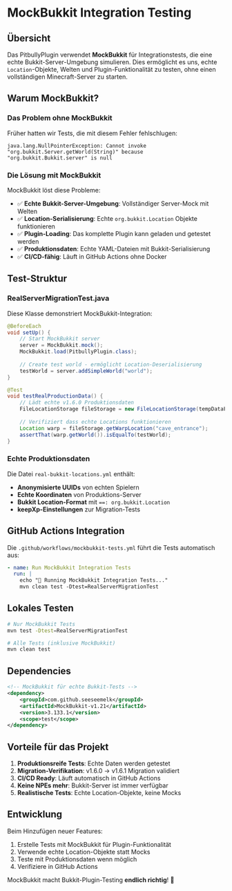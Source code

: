 # MockBukkit Integration Testing

## Übersicht

Das PitbullyPlugin verwendet **MockBukkit** für Integrationstests, die eine echte Bukkit-Server-Umgebung simulieren. Dies ermöglicht es uns, echte `Location`-Objekte, Welten und Plugin-Funktionalität zu testen, ohne einen vollständigen Minecraft-Server zu starten.

## Warum MockBukkit?

### Das Problem ohne MockBukkit
Früher hatten wir Tests, die mit diesem Fehler fehlschlugen:
```
java.lang.NullPointerException: Cannot invoke "org.bukkit.Server.getWorld(String)" because "org.bukkit.Bukkit.server" is null
```

### Die Lösung mit MockBukkit
MockBukkit löst diese Probleme:
- ✅ **Echte Bukkit-Server-Umgebung**: Vollständiger Server-Mock mit Welten
- ✅ **Location-Serialisierung**: Echte `org.bukkit.Location` Objekte funktionieren
- ✅ **Plugin-Loading**: Das komplette Plugin kann geladen und getestet werden
- ✅ **Produktionsdaten**: Echte YAML-Dateien mit Bukkit-Serialisierung
- ✅ **CI/CD-fähig**: Läuft in GitHub Actions ohne Docker

## Test-Struktur

### RealServerMigrationTest.java
Diese Klasse demonstriert MockBukkit-Integration:

```java
@BeforeEach
void setUp() {
    // Start MockBukkit server
    server = MockBukkit.mock();
    MockBukkit.load(PitbullyPlugin.class);
    
    // Create test world - ermöglicht Location-Deserialisierung
    testWorld = server.addSimpleWorld("world");
}

@Test
void testRealProductionData() {
    // Lädt echte v1.6.0 Produktionsdaten
    FileLocationStorage fileStorage = new FileLocationStorage(tempDataFolder, Logger.getLogger("Test"));
    
    // Verifiziert dass echte Locations funktionieren
    Location warp = fileStorage.getWarpLocation("cave_entrance");
    assertThat(warp.getWorld()).isEqualTo(testWorld);
}
```

### Echte Produktionsdaten
Die Datei `real-bukkit-locations.yml` enthält:
- **Anonymisierte UUIDs** von echten Spielern
- **Echte Koordinaten** von Produktions-Server
- **Bukkit Location-Format** mit `==: org.bukkit.Location`
- **keepXp-Einstellungen** zur Migration-Tests

## GitHub Actions Integration

Die `.github/workflows/mockbukkit-tests.yml` führt die Tests automatisch aus:

```yaml
- name: Run MockBukkit Integration Tests
  run: |
    echo "🚀 Running MockBukkit Integration Tests..."
    mvn clean test -Dtest=RealServerMigrationTest
```

## Lokales Testen

```bash
# Nur MockBukkit Tests
mvn test -Dtest=RealServerMigrationTest

# Alle Tests (inklusive MockBukkit)
mvn clean test
```

## Dependencies

```xml
<!-- MockBukkit für echte Bukkit-Tests -->
<dependency>
    <groupId>com.github.seeseemelk</groupId>
    <artifactId>MockBukkit-v1.21</artifactId>
    <version>3.133.1</version>
    <scope>test</scope>
</dependency>
```

## Vorteile für das Projekt

1. **Produktionsreife Tests**: Echte Daten werden getestet
2. **Migration-Verifikation**: v1.6.0 → v1.6.1 Migration validiert
3. **CI/CD Ready**: Läuft automatisch in GitHub Actions
4. **Keine NPEs mehr**: Bukkit-Server ist immer verfügbar
5. **Realistische Tests**: Echte Location-Objekte, keine Mocks

## Entwicklung

Beim Hinzufügen neuer Features:
1. Erstelle Tests mit MockBukkit für Plugin-Funktionalität
2. Verwende echte Location-Objekte statt Mocks
3. Teste mit Produktionsdaten wenn möglich
4. Verifiziere in GitHub Actions

MockBukkit macht Bukkit-Plugin-Testing **endlich richtig**! 🎉
